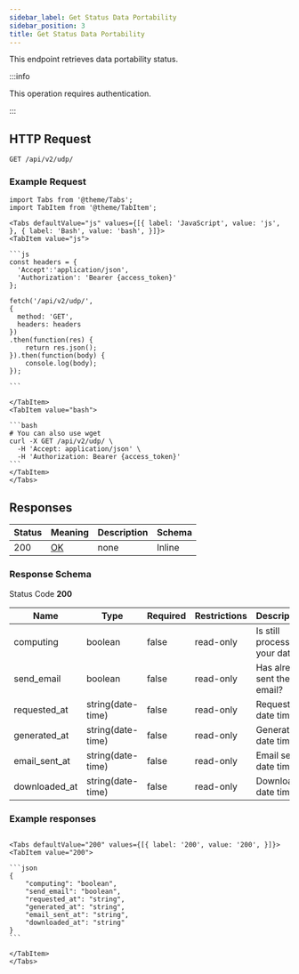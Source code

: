 ```yaml
---
sidebar_label: Get Status Data Portability
sidebar_position: 3
title: Get Status Data Portability
---
```


This endpoint retrieves data portability status.

:::info

This operation requires authentication.

:::


## HTTP Request

`GET /api/v2/udp/`



### Example Request

````mdx-code-block
import Tabs from '@theme/Tabs';
import TabItem from '@theme/TabItem';

<Tabs defaultValue="js" values={[{ label: 'JavaScript', value: 'js', }, { label: 'Bash', value: 'bash', }]}>
<TabItem value="js">

```js
const headers = {
  'Accept':'application/json',
  'Authorization': 'Bearer {access_token}'
};

fetch('/api/v2/udp/',
{
  method: 'GET',
  headers: headers
})
.then(function(res) {
    return res.json();
}).then(function(body) {
    console.log(body);
});

```

</TabItem>
<TabItem value="bash">

```bash
# You can also use wget
curl -X GET /api/v2/udp/ \
  -H 'Accept: application/json' \
  -H 'Authorization: Bearer {access_token}'
```
</TabItem>
</Tabs>
````


## Responses

|Status|Meaning|Description|Schema|
|---|---|---|---|
|200|[OK](https://tools.ietf.org/html/rfc7231#section-6.3.1)|none|Inline|


### Response Schema

Status Code **200**

|Name|Type|Required|Restrictions|Description|
|---|---|---|---|---|
|computing|boolean|false|read-only|Is still processing your data?|
|send_email|boolean|false|read-only|Has already sent the email?|
|requested_at|string(date-time)|false|read-only|Request date time|
|generated_at|string(date-time)|false|read-only|Generation date time|
|email_sent_at|string(date-time)|false|read-only|Email sent date time|
|downloaded_at|string(date-time)|false|read-only|Download date time|

### Example responses


````mdx-code-block

<Tabs defaultValue="200" values={[{ label: '200', value: '200', }]}>
<TabItem value="200">

```json
{
    "computing": "boolean",
    "send_email": "boolean",
    "requested_at": "string",
    "generated_at": "string",
    "email_sent_at": "string",
    "downloaded_at": "string"
}
```

</TabItem>
</Tabs>
````




